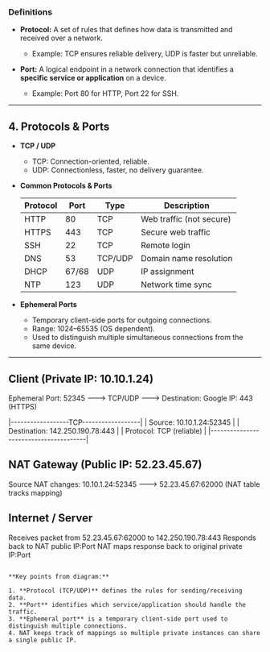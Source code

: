 ### Definitions

* **Protocol:**
  A set of rules that defines how data is transmitted and received over a network.

  * Example: TCP ensures reliable delivery, UDP is faster but unreliable.

* **Port:**
  A logical endpoint in a network connection that identifies a **specific service or application** on a device.

  * Example: Port 80 for HTTP, Port 22 for SSH.

---

## 4. Protocols & Ports

* **TCP / UDP**

  * TCP: Connection-oriented, reliable.
  * UDP: Connectionless, faster, no delivery guarantee.

* **Common Protocols & Ports**

  | Protocol | Port  | Type    | Description              |
  | -------- | ----- | ------- | ------------------------ |
  | HTTP     | 80    | TCP     | Web traffic (not secure) |
  | HTTPS    | 443   | TCP     | Secure web traffic       |
  | SSH      | 22    | TCP     | Remote login             |
  | DNS      | 53    | TCP/UDP | Domain name resolution   |
  | DHCP     | 67/68 | UDP     | IP assignment            |
  | NTP      | 123   | UDP     | Network time sync        |

* **Ephemeral Ports**

  * Temporary client-side ports for outgoing connections.
  * Range: 1024–65535 (OS dependent).
  * Used to distinguish multiple simultaneous connections from the same device.

---

Client (Private IP: 10.10.1.24)
--------------------------------
Ephemeral Port: 52345  ---> TCP/UDP ---> Destination: Google IP: 443 (HTTPS)

   |------------------TCP------------------|
   | Source: 10.10.1.24:52345              |
   | Destination: 142.250.190.78:443       |
   | Protocol: TCP (reliable)              |
   |---------------------------------------|

NAT Gateway (Public IP: 52.23.45.67)
------------------------------------
Source NAT changes:
   10.10.1.24:52345  --->  52.23.45.67:62000
   (NAT table tracks mapping)

Internet / Server
-----------------
Receives packet from 52.23.45.67:62000 to 142.250.190.78:443
Responds back to NAT public IP:Port
NAT maps response back to original private IP:Port
```

**Key points from diagram:**

1. **Protocol (TCP/UDP)** defines the rules for sending/receiving data.
2. **Port** identifies which service/application should handle the traffic.
3. **Ephemeral port** is a temporary client-side port used to distinguish multiple connections.
4. NAT keeps track of mappings so multiple private instances can share a single public IP.

